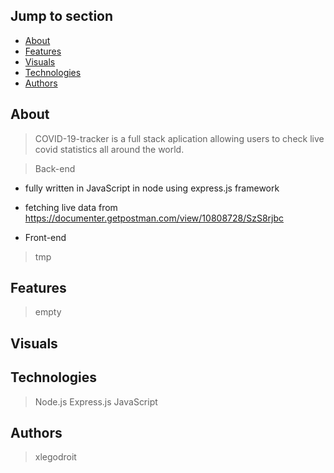 ## Jump to section
* [About](#about)
* [Features](#features)
* [Visuals](#visuals)
* [Technologies](*technologies)
* [Authors](#authors)

## About
> COVID-19-tracker is a full stack aplication allowing users to check live covid statistics all around the world.

> Back-end
* fully written in JavaScript in node using express.js framework
* fetching live data from https://documenter.getpostman.com/view/10808728/SzS8rjbc

* Front-end
> tmp

## Features
> empty

## Visuals

## Technologies
> Node.js
> Express.js
> JavaScript

## Authors
> xlegodroit
